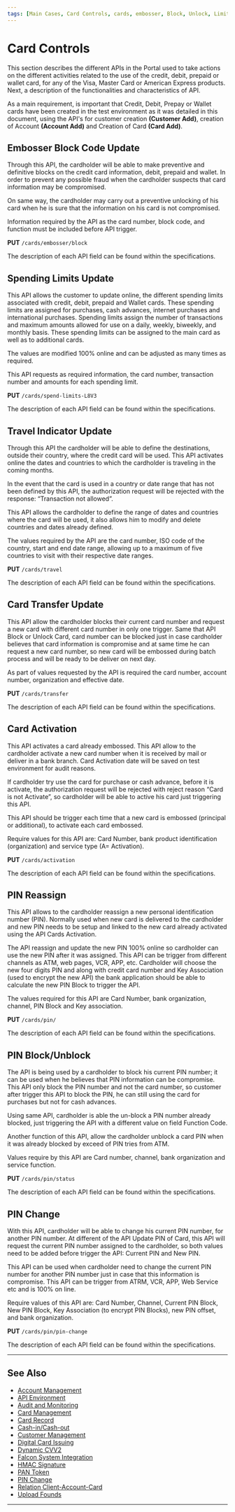 ```yaml
---
tags: [Main Cases, Card Controls, cards, embosser, Block, Unlock, Limits, Travel, Transfer, Active, PIN]
---
```


# Card Controls

This section describes the different APIs in the Portal used to take actions on the different activities related to the use of the credit, debit, prepaid or wallet card, for any of the Visa, Master Card or American Express products. Next, a description of the functionalities and characteristics of API.

As a main requirement, is important that Credit, Debit, Prepay or Wallet cards have been created in the test environment as it was detailed in this document, using the API's for customer creation **(Customer Add)**, creation of Account **(Account Add)** and Creation of Card **(Card Add)**.

## Embosser Block Code Update

Through this API, the cardholder will be able to make preventive and definitive blocks on the credit card information, debit, prepaid and wallet. In order to prevent any possible fraud when the cardholder suspects that card information may be compromised.

On same way, the cardholder may carry out a preventive unlocking of his card when he is sure that the information on his card is not compromised.

Information required by the API as the card number, block code, and function must be included before API trigger.

**PUT** `/cards/embosser/block`

The description of each API field can be found within the specifications.

## Spending Limits Update

This API allows the customer to update online, the different spending limits associated with credit, debit, prepaid and Wallet cards. These spending limits are assigned for purchases, cash advances, internet purchases and international purchases. Spending limits assign the number of transactions and maximum amounts allowed for use on a daily, weekly, biweekly, and monthly basis. These spending limits can be assigned to the main card as well as to additional cards.

The values are modified 100% online and can be adjusted as many times as required.

This API requests as required information, the card number, transaction number and amounts for each spending limit.

**PUT** `/cards/spend-limits-L8V3`

The description of each API field can be found within the specifications.

## Travel Indicator Update

Through this API the cardholder will be able to define the destinations, outside their country, where the credit card will be used. This API activates online the dates and countries to which the cardholder is traveling in the coming months.

In the event that the card is used in a country or date range that has not been defined by this API, the authorization request will be rejected with the response: “Transaction not allowed”.

This API allows the cardholder to define the range of dates and countries where the card will be used, it also allows him to modify and delete countries and dates already defined.

The values required by the API are the card number, ISO code of the country, start and end date range, allowing up to a maximum of five countries to visit with their respective date ranges.

**PUT** `/cards/travel`

The description of each API field can be found within the specifications.

## Card Transfer Update

This API allow the cardholder blocks their current card number and request a new card with different card number in only one trigger. Same that API Block or Unlock Card, card number can be blocked just in case cardholder believes that card information is compromise and at same time he can request a new card number, so new card will be embossed during batch process and will be ready to be deliver on next day.

As part of values requested by the API is required the card number, account number, organization and effective date.

**PUT** `/cards/transfer`

The description of each API field can be found within the specifications.

## Card Activation

This API activates a card already embossed. This API allow to the cardholder activate a new card number when it is received by mail or deliver in a bank branch. Card Activation date will be saved on test environment for audit reasons.

If cardholder try use the card for purchase or cash advance, before it is activate, the authorization request will be rejected with reject reason “Card is not Activate”, so cardholder will be able to active his card just triggering this API.

This API should be trigger each time that a new card is embossed (principal or additional), to activate each card embossed.

Require values for this API are: Card Number, bank product identification (organization) and service type (A= Activation).

**PUT** `/cards/activation`

The description of each API field can be found within the specifications.

## PIN Reassign

This API allows to the cardholder reassign a new personal identification number (PIN). Normally used when new card is delivered to the cardholder and new PIN needs to be setup and linked to the new card already activated using the API Cards Activation.

The API reassign and update the new PIN 100% online so cardholder can use the new PIN after it was assigned. This API can be trigger from different channels as ATM, web pages, VCR, APP, etc. Cardholder will choose the new four digits PIN and along with credit card number and Key Association (used to encrypt the new API) the bank application should be able to calculate the new PIN Block to trigger the API.

The values required for this API are Card Number, bank organization, channel, PIN Block and Key association.

**PUT** `/cards/pin/`

The description of each API field can be found within the specifications.

## PIN Block/Unblock

The API is being used by a cardholder to block his current PIN number; it can be used when he believes that PIN information can be compromise. This API only block the PIN number and not the card number, so customer after trigger this API to block the PIN, he can still using the card for purchases but not for cash advances.

Using same API, cardholder is able the un-block a PIN number already blocked, just triggering the API with a different value on field Function Code.

Another function of this API, allow the cardholder unblock a card PIN when it was already blocked by exceed of PIN tries from ATM.

Values require by this API are Card number, channel, bank organization and service function.

**PUT** `/cards/pin/status`

The description of each API field can be found within the specifications.

## PIN Change

With this API, cardholder will be able to change his current PIN number, for another PIN number. At different of the API Update PIN of Card, this API will request the current PIN number assigned to the cardholder, so both values need to be added before trigger the API: Current PIN and New PIN.

This API can be used when cardholder need to change the current PIN number for another PIN number just in case that this information is compromise. This API can be trigger from ATRM, VCR, APP, Web Service etc and is 100% on line.

Require values of this API are: Card Number, Channel, Current PIN Block, New PIN Block, Key Association (to encrypt PIN Blocks), new PIN offset, and bank organization.

**PUT** `/cards/pin/pin-change`

The description of each API field can be found within the specifications.

---

## See Also

- [Account Management](?path=docs/english/main-cases/account.md)
- [API Environment](?path=docs/english/main-cases/api-environment.md)
- [Audit and Monitoring](?path=docs/english/main-cases/audit.md)
- [Card Management](?path=docs/english/main-cases/card.md)
- [Card Record](?path=docs/english/main-cases/record.md)
- [Cash-in/Cash-out](?path=docs/english/main-cases/cash-in-out.md)
- [Customer Management](?path=docs/english/main-cases/customer.md)
- [Digital Card Issuing](?path=docs/english/main-cases/digital.md)
- [Dynamic CVV2](?path=docs/english/main-cases/dynamic.md)
- [Falcon System Integration](?path=docs/english/main-cases/falcon.md)
- [HMAC Signature](?path=docs/english/main-cases/hmac.md)
- [PAN Token](?path=docs/english/main-cases/pan-token.md)
- [PIN Change](?path=docs/english/main-cases/pin-change.md)
- [Relation Client-Account-Card](?path=docs/english/main-cases/relation.md)
- [Upload Founds](?path=docs/english/main-cases/uploads.md)

---
